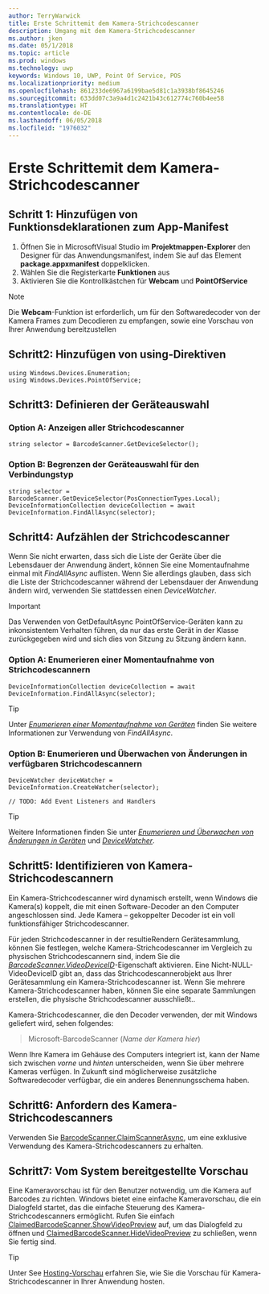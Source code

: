 ```yaml
---
author: TerryWarwick
title: Erste Schrittemit dem Kamera-Strichcodescanner
description: Umgang mit dem Kamera-Strichcodescanner
ms.author: jken
ms.date: 05/1/2018
ms.topic: article
ms.prod: windows
ms.technology: uwp
keywords: Windows 10, UWP, Point Of Service, POS
ms.localizationpriority: medium
ms.openlocfilehash: 861233de6967a6199bae5d81c1a3938bf8645246
ms.sourcegitcommit: 633dd07c3a9a4d1c2421b43c612774c760b4ee58
ms.translationtype: HT
ms.contentlocale: de-DE
ms.lasthandoff: 06/05/2018
ms.locfileid: "1976032"
---
```

# <a name="getting-started-with-a-camera-barcode-scanner"></a>Erste Schrittemit dem Kamera-Strichcodescanner
## <a name="step-1-add-capability-declarations-to-your-app-manifest"></a>Schritt 1: Hinzufügen von Funktionsdeklarationen zum App-Manifest
1. Öffnen Sie in MicrosoftVisual Studio im **Projektmappen-Explorer** den Designer für das Anwendungsmanifest, indem Sie auf das Element **package.appxmanifest** doppelklicken.
2. Wählen Sie die Registerkarte **Funktionen** aus
3. Aktivieren Sie die Kontrollkästchen für **Webcam** und **PointOfService** 

>[!NOTE] 
> Die **Webcam**-Funktion ist erforderlich, um für den Softwaredecoder von der Kamera Frames zum Decodieren zu empfangen, sowie eine Vorschau von Ihrer Anwendung bereitzustellen

## <a name="step-2-add-using-directives"></a>Schritt2: Hinzufügen von using-Direktiven

```Csharp
using Windows.Devices.Enumeration;
using Windows.Devices.PointOfService;
```
## <a name="step-3-define-your-device-selector"></a>Schritt3: Definieren der Geräteauswahl

### **<a name="option-a-find-all-barcode-scanners"></a>Option A: Anzeigen aller Strichcodescanner**

```Csharp
string selector = BarcodeScanner.GetDeviceSelector();       
```

### **<a name="option-b-scoping-device-selector-to-connection-type"></a>Option B: Begrenzen der Geräteauswahl für den Verbindungstyp**

```Csharp
string selector = BarcodeScanner.GetDeviceSelector(PosConnectionTypes.Local);
DeviceInformationCollection deviceCollection = await DeviceInformation.FindAllAsync(selector);
```

## <a name="step-4-enumerate-barcode-scanners"></a>Schritt4: Aufzählen der Strichcodescanner
Wenn Sie nicht erwarten, dass sich die Liste der Geräte über die Lebensdauer der Anwendung ändert, können Sie eine Momentaufnahme einmal mit *FindAllAsync* auflisten. Wenn Sie allerdings glauben, dass sich die Liste der Strichcodescanner während der Lebensdauer der Anwendung ändern wird, verwenden Sie stattdessen einen *DeviceWatcher*.  

> [!Important] 
> Das Verwenden von GetDefaultAsync PointOfService-Geräten kann zu inkonsistentem Verhalten führen, da nur das erste Gerät in der Klasse zurückgegeben wird und sich dies von Sitzung zu Sitzung ändern kann.

### **<a name="option-a-enumerate-a-snapshot-of-barcode-scanners"></a>Option A: Enumerieren einer Momentaufnahme von Strichcodescannern**
```Csharp
DeviceInformationCollection deviceCollection = await DeviceInformation.FindAllAsync(selector);
```

> [!TIP]
> Unter [*Enumerieren einer Momentaufnahme von Geräten*](https://docs.microsoft.com/windows/uwp/devices-sensors/enumerate-devices#enumerate-a-snapshot-of-devices) finden Sie weitere Informationen zur Verwendung von *FindAllAsync*.

### **<a name="option-b-enumerate-and-watch-for-changes-in-available-barcode-scanners"></a>Option B: Enumerieren und Überwachen von Änderungen in verfügbaren Strichcodescannern**
```Csharp
DeviceWatcher deviceWatcher = DeviceInformation.CreateWatcher(selector);

// TODO: Add Event Listeners and Handlers
```
> [!TIP]
> Weitere Informationen finden Sie unter [*Enumerieren und Überwachen von Änderungen in Geräten*](https://docs.microsoft.com/windows/uwp/devices-sensors/enumerate-devices#enumerate-and-watch-devices) und [*DeviceWatcher*](https://docs.microsoft.com/uwp/api/Windows.Devices.Enumeration.DeviceWatcher).

## <a name="step-5-identify-camera-barcode-scanners"></a>Schritt5: Identifizieren von Kamera-Strichcodescannern
Ein Kamera-Strichcodescanner wird dynamisch erstellt, wenn Windows die Kamera(s) koppelt, die mit einen Software-Decoder an den Computer angeschlossen sind.  Jede Kamera – gekoppelter Decoder ist ein voll funktionsfähiger Strichcodescanner.

Für jeden Strichcodescanner in der resultieRendern Gerätesammlung, können Sie festlegen, welche Kamera-Strichcodescanner im Vergleich zu physischen Strichcodescannern sind, indem Sie die [*BarcodeScanner.VideoDeviceID*](https://docs.microsoft.com/uwp/api/windows.devices.pointofservice.barcodescanner.videodeviceid#Windows_Devices_PointOfService_BarcodeScanner_VideoDeviceId)-Eigenschaft aktivieren.  Eine Nicht-NULL-VideoDeviceID gibt an, dass das Strichcodescannerobjekt aus Ihrer Gerätesammlung ein Kamera-Strichcodescanner ist.  Wenn Sie mehrere Kamera-Strichcodescanner haben, können Sie eine separate Sammlungen erstellen, die physische Strichcodescanner ausschließt.. 

Kamera-Strichcodescanner, die den Decoder verwenden, der mit Windows geliefert wird, sehen folgendes: 

> Microsoft-BarcodeScanner (*Name der Kamera hier*)

Wenn Ihre Kamera im Gehäuse des Computers integriert ist, kann der Name sich zwischen *vorne* und *hinten* unterscheiden, wenn Sie über mehrere Kameras verfügen.  In Zukunft sind möglicherweise zusätzliche Softwaredecoder verfügbar, die ein anderes Benennungsschema haben.

## <a name="step-6-claim-the-camera-barcode-scanner"></a>Schritt6: Anfordern des Kamera-Strichcodescanners 
Verwenden Sie [BarcodeScanner.ClaimScannerAsync](https://docs.microsoft.com/uwp/api/windows.devices.pointofservice.barcodescanner.claimscannerasync#Windows_Devices_PointOfService_BarcodeScanner_ClaimScannerAsync), um eine exklusive Verwendung des Kamera-Strichcodescanners zu erhalten.

## <a name="step-7-system-provided-preview"></a>Schritt7: Vom System bereitgestellte Vorschau
Eine Kameravorschau ist für den Benutzer notwendig, um die Kamera auf Barcodes zu richten.  Windows bietet eine einfache Kameravorschau, die ein Dialogfeld startet, das die einfache Steuerung des Kamera-Strichcodescanners ermöglicht.  Rufen Sie einfach [ClaimedBarcodeScanner.ShowVideoPreview](https://docs.microsoft.com/uwp/api/windows.devices.pointofservice.claimedbarcodescanner.showvideopreviewasync) auf, um das Dialogfeld zu öffnen und [ClaimedBarcodeScanner.HideVideoPreview](https://docs.microsoft.com/uwp/api/windows.devices.pointofservice.claimedbarcodescanner.hidevideopreview) zu schließen, wenn Sie fertig sind.

> [!TIP]
> Unter See [Hosting-Vorschau](pos-camerabarcode-hosting-preview.md) erfahren Sie, wie Sie die Vorschau für Kamera-Strichcodescanner in Ihrer Anwendung hosten.